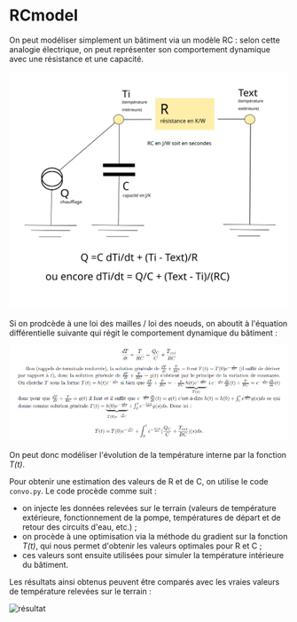 # RCmodel

On peut modéliser simplement un bâtiment via un modèle RC : selon cette analogie électrique, on peut représenter son comportement dynamique avec une résistance et une capacité. 

![modélisation RC](images/RCmodel.svg "modélisation RC bâtiment")

Si on prodcède à une loi des mailles / loi des noeuds, on aboutit à l'équation différentielle suivante qui régit le comportement dynamique du bâtiment :  

![solution équa diff](images/equadiff_solution.png "solution équation diff")

On peut donc modéliser l'évolution de la température interne par la fonction *T(t)*. 

Pour obtenir une estimation des valeurs de R et de C, on utilise le code `convo.py`. Le code procède comme suit : 
* on injecte les données relevées sur le terrain (valeurs de température extérieure, fonctionnement de la pompe, températures de départ et de retour des circuits d'eau, etc.) ;
* on procède à une optimisation via la méthode du gradient sur la fonction *T(t)*, qui nous permet d'obtenir les valeurs optimales pour R et C ;
* ces valeurs sont ensuite utilisées pour simuler la température intérieure du bâtiment. 

Les résultats ainsi obtenus peuvent être comparés avec les vraies valeurs de température relevées sur le terrain : 

![résultat](images/testRC_1.png) 

